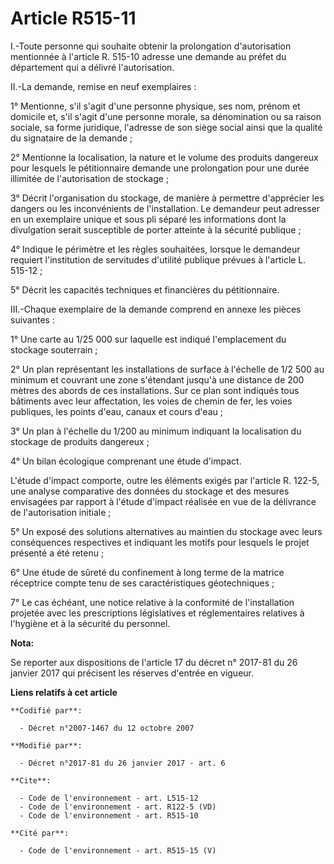 # Article R515-11

I.-Toute personne qui souhaite obtenir la prolongation d'autorisation mentionnée à l'article R. 515-10 adresse une demande au
préfet du département qui a délivré l'autorisation. 

II.-La demande, remise en neuf exemplaires : 

1° Mentionne, s'il s'agit d'une personne physique, ses nom, prénom et domicile et, s'il s'agit d'une personne morale, sa
dénomination ou sa raison sociale, sa forme juridique, l'adresse de son siège social ainsi que la qualité du signataire de la
demande ; 

2° Mentionne la localisation, la nature et le volume des produits dangereux pour lesquels le pétitionnaire demande une
prolongation pour une durée illimitée de l'autorisation de stockage ; 

3° Décrit l'organisation du stockage, de manière à permettre d'apprécier les dangers ou les inconvénients de l'installation.
Le demandeur peut adresser en un exemplaire unique et sous pli séparé les informations dont la divulgation serait susceptible
de porter atteinte à la sécurité publique ; 

4° Indique le périmètre et les règles souhaitées, lorsque le demandeur requiert l'institution de servitudes d'utilité
publique prévues à l'article L. 515-12 ; 

5° Décrit les capacités techniques et financières du pétitionnaire. 

III.-Chaque exemplaire de la demande comprend en annexe les pièces suivantes : 

1° Une carte au 1/25 000 sur laquelle est indiqué l'emplacement du stockage souterrain ; 

2° Un plan représentant les installations de surface à l'échelle de 1/2 500 au minimum et couvrant une zone s'étendant
jusqu'à une distance de 200 mètres des abords de ces installations. Sur ce plan sont indiqués tous bâtiments avec leur
affectation, les voies de chemin de fer, les voies publiques, les points d'eau, canaux et cours d'eau ; 

3° Un plan à l'échelle du 1/200 au minimum indiquant la localisation du stockage de produits dangereux ; 

4° Un bilan écologique comprenant une étude d'impact. 

L'étude d'impact comporte, outre les éléments exigés par l'article R. 122-5, une analyse comparative des données du stockage
et des mesures envisagées par rapport à l'étude d'impact réalisée en vue de la délivrance de l'autorisation initiale ; 

5° Un exposé des solutions alternatives au maintien du stockage avec leurs conséquences respectives et indiquant les motifs
pour lesquels le projet présenté a été retenu ; 

6° Une étude de sûreté du confinement à long terme de la matrice réceptrice compte tenu de ses caractéristiques
géotechniques ; 

7° Le cas échéant, une notice relative à la conformité de l'installation projetée avec les prescriptions législatives et
réglementaires relatives à l'hygiène et à la sécurité du personnel.

**Nota:**

Se reporter aux dispositions de l'article 17 du décret n° 2017-81 du 26 janvier 2017 qui précisent les réserves d'entrée en
vigueur.

**Liens relatifs à cet article**

	**Codifié par**:

	  - Décret n°2007-1467 du 12 octobre 2007

	**Modifié par**:

	  - Décret n°2017-81 du 26 janvier 2017 - art. 6

	**Cite**:

	  - Code de l'environnement - art. L515-12
	  - Code de l'environnement - art. R122-5 (VD)
	  - Code de l'environnement - art. R515-10

	**Cité par**:

	  - Code de l'environnement - art. R515-15 (V)
